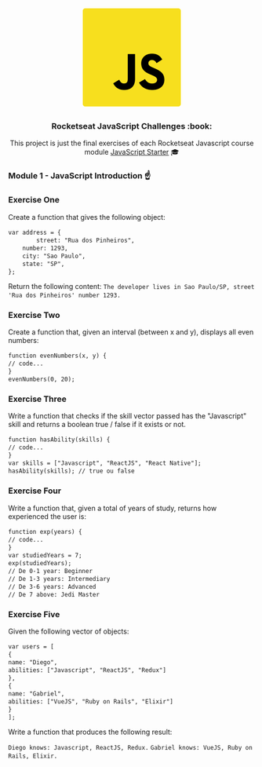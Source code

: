 <h1 align="center">
    <img alt="Starter" title="Javascript Starter"src=".github/logo.svg" width="200px" />
</h1>

<h3 align="center">
  Rocketseat JavaScript Challenges :book:
</h3>

<p align="center">This project is just the final exercises of each Rocketseat Javascript course module <a href="https://skylab.rocketseat.com.br/journey/starter">JavaScript Starter</a> 🎓
</p>

### Module 1 - JavaScript Introduction :point_up:

<h3>Exercise One</h3>
Create a function that gives the following object:

```
var address = {
		street: "Rua dos Pinheiros",
    number: 1293,
    city: "Sao Paulo",
    state: "SP",
};
```

Return the following content:
`The developer lives in Sao Paulo/SP, street 'Rua dos Pinheiros' number 1293.`

<h3>Exercise Two</h3>
Create a function that, given an interval (between x and y), displays all even numbers:

```
function evenNumbers(x, y) {
// code...
}
evenNumbers(0, 20);
```

<h3>Exercise Three</h3>

Write a function that checks if the skill vector passed has the "Javascript" skill
and returns a boolean true / false if it exists or not.

```
function hasAbility(skills) {
// code...
}
var skills = ["Javascript", "ReactJS", "React Native"];
hasAbility(skills); // true ou false
```

<h3>Exercise Four</h3>
Write a function that, given a total of years of study, returns how experienced the user is:

```
function exp(years) {
// code...
}
var studiedYears = 7;
exp(studiedYears);
// De 0-1 year: Beginner
// De 1-3 years: Intermediary
// De 3-6 years: Advanced
// De 7 above: Jedi Master
```

<h3>Exercise Five</h3>

Given the following vector of objects:

```
var users = [
{
name: "Diego",
abilities: ["Javascript", "ReactJS", "Redux"]
},
{
name: "Gabriel",
abilities: ["VueJS", "Ruby on Rails", "Elixir"]
}
];
```

Write a function that produces the following result:

`Diego knows: Javascript, ReactJS, Redux.`
`Gabriel knows: VueJS, Ruby on Rails, Elixir.`
